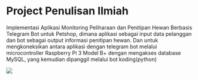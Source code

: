 # Project Penulisan Ilmiah
Implementasi Aplikasi Monitoring Peliharaan dan Penitipan Hewan Berbasis Telegram Bot untuk Petshop, dimana aplikasi sebagai input data pelanggan dan bot sebagai output informasi penitipan hewan. Dan untuk mengkoneksikan antara aplikasi dengan telegram bot melalui microcontroller Raspberry Pi 3 Model B+ dengan mengakses database MySQL, yang kemudian dipanggil melalui bot koding(python)

![](Tampilan-Program.png)
